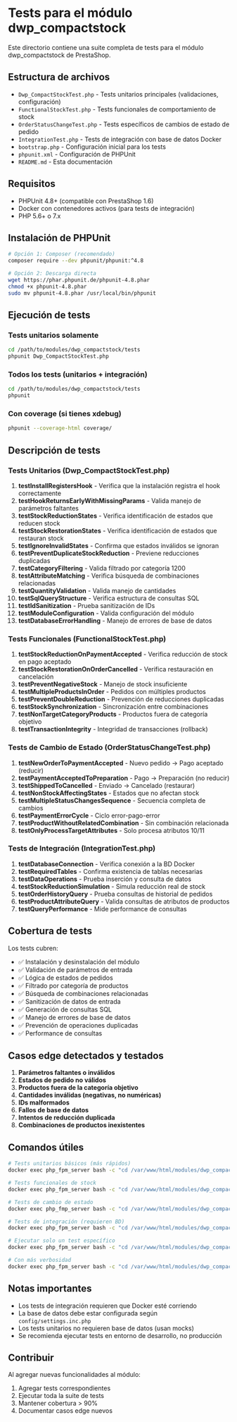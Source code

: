 # Tests para el módulo dwp_compactstock

Este directorio contiene una suite completa de tests para el módulo dwp_compactstock de PrestaShop.

## Estructura de archivos

- `Dwp_CompactStockTest.php` - Tests unitarios principales (validaciones, configuración)
- `FunctionalStockTest.php` - Tests funcionales de comportamiento de stock
- `OrderStatusChangeTest.php` - Tests específicos de cambios de estado de pedido
- `IntegrationTest.php` - Tests de integración con base de datos Docker
- `bootstrap.php` - Configuración inicial para los tests
- `phpunit.xml` - Configuración de PHPUnit
- `README.md` - Esta documentación

## Requisitos

- PHPUnit 4.8+ (compatible con PrestaShop 1.6)
- Docker con contenedores activos (para tests de integración)
- PHP 5.6+ o 7.x

## Instalación de PHPUnit

```bash
# Opción 1: Composer (recomendado)
composer require --dev phpunit/phpunit:^4.8

# Opción 2: Descarga directa
wget https://phar.phpunit.de/phpunit-4.8.phar
chmod +x phpunit-4.8.phar
sudo mv phpunit-4.8.phar /usr/local/bin/phpunit
```

## Ejecución de tests

### Tests unitarios solamente
```bash
cd /path/to/modules/dwp_compactstock/tests
phpunit Dwp_CompactStockTest.php
```

### Todos los tests (unitarios + integración)
```bash
cd /path/to/modules/dwp_compactstock/tests
phpunit
```

### Con coverage (si tienes xdebug)
```bash
phpunit --coverage-html coverage/
```

## Descripción de tests

### Tests Unitarios (Dwp_CompactStockTest.php)

1. **testInstallRegistersHook** - Verifica que la instalación registra el hook correctamente
2. **testHookReturnsEarlyWithMissingParams** - Valida manejo de parámetros faltantes
3. **testStockReductionStates** - Verifica identificación de estados que reducen stock
4. **testStockRestorationStates** - Verifica identificación de estados que restauran stock
5. **testIgnoreInvalidStates** - Confirma que estados inválidos se ignoran
6. **testPreventDuplicateStockReduction** - Previene reducciones duplicadas
7. **testCategoryFiltering** - Valida filtrado por categoría 1200
8. **testAttributeMatching** - Verifica búsqueda de combinaciones relacionadas
9. **testQuantityValidation** - Valida manejo de cantidades
10. **testSqlQueryStructure** - Verifica estructura de consultas SQL
11. **testIdSanitization** - Prueba sanitización de IDs
12. **testModuleConfiguration** - Valida configuración del módulo
13. **testDatabaseErrorHandling** - Manejo de errores de base de datos

### Tests Funcionales (FunctionalStockTest.php)

1. **testStockReductionOnPaymentAccepted** - Verifica reducción de stock en pago aceptado
2. **testStockRestorationOnOrderCancelled** - Verifica restauración en cancelación
3. **testPreventNegativeStock** - Manejo de stock insuficiente
4. **testMultipleProductsInOrder** - Pedidos con múltiples productos
5. **testPreventDoubleReduction** - Prevención de reducciones duplicadas
6. **testStockSynchronization** - Sincronización entre combinaciones
7. **testNonTargetCategoryProducts** - Productos fuera de categoría objetivo
8. **testTransactionIntegrity** - Integridad de transacciones (rollback)

### Tests de Cambio de Estado (OrderStatusChangeTest.php)

1. **testNewOrderToPaymentAccepted** - Nuevo pedido → Pago aceptado (reducir)
2. **testPaymentAcceptedToPreparation** - Pago → Preparación (no reducir)
3. **testShippedToCancelled** - Enviado → Cancelado (restaurar)
4. **testNonStockAffectingStates** - Estados que no afectan stock
5. **testMultipleStatusChangesSequence** - Secuencia completa de cambios
6. **testPaymentErrorCycle** - Ciclo error-pago-error
7. **testProductWithoutRelatedCombination** - Sin combinación relacionada
8. **testOnlyProcessTargetAttributes** - Solo procesa atributos 10/11

### Tests de Integración (IntegrationTest.php)

1. **testDatabaseConnection** - Verifica conexión a la BD Docker
2. **testRequiredTables** - Confirma existencia de tablas necesarias
3. **testDataOperations** - Prueba inserción y consulta de datos
4. **testStockReductionSimulation** - Simula reducción real de stock
5. **testOrderHistoryQuery** - Prueba consultas de historial de pedidos
6. **testProductAttributeQuery** - Valida consultas de atributos de productos
7. **testQueryPerformance** - Mide performance de consultas

## Cobertura de tests

Los tests cubren:

- ✅ Instalación y desinstalación del módulo
- ✅ Validación de parámetros de entrada
- ✅ Lógica de estados de pedidos
- ✅ Filtrado por categoría de productos
- ✅ Búsqueda de combinaciones relacionadas
- ✅ Sanitización de datos de entrada
- ✅ Generación de consultas SQL
- ✅ Manejo de errores de base de datos
- ✅ Prevención de operaciones duplicadas
- ✅ Performance de consultas

## Casos edge detectados y testados

1. **Parámetros faltantes o inválidos**
2. **Estados de pedido no válidos**
3. **Productos fuera de la categoría objetivo**
4. **Cantidades inválidas (negativas, no numéricas)**
5. **IDs malformados**
6. **Fallos de base de datos**
7. **Intentos de reducción duplicada**
8. **Combinaciones de productos inexistentes**

## Comandos útiles

```bash
# Tests unitarios básicos (más rápidos)
docker exec php_fpm_server bash -c "cd /var/www/html/modules/dwp_compactstock/tests && php phpunit.phar --filter 'testInstall|testUninstall|testModuleConfiguration|testSqlQueryStructure|testQuantityValidation' Dwp_CompactStockTest.php"

# Tests funcionales de stock
docker exec php_fpm_server bash -c "cd /var/www/html/modules/dwp_compactstock/tests && php phpunit.phar FunctionalStockTest.php"

# Tests de cambio de estado
docker exec php_fmp_server bash -c "cd /var/www/html/modules/dwp_compactstock/tests && php phpunit.phar OrderStatusChangeTest.php"

# Tests de integración (requieren BD)
docker exec php_fpm_server bash -c "cd /var/www/html/modules/dwp_compactstock/tests && php phpunit.phar IntegrationTest.php"

# Ejecutar solo un test específico
docker exec php_fpm_server bash -c "cd /var/www/html/modules/dwp_compactstock/tests && php phpunit.phar --filter testStockReductionOnPaymentAccepted FunctionalStockTest.php"

# Con más verbosidad
docker exec php_fpm_server bash -c "cd /var/www/html/modules/dwp_compactstock/tests && php phpunit.phar --verbose FunctionalStockTest.php"
```

## Notas importantes

- Los tests de integración requieren que Docker esté corriendo
- La base de datos debe estar configurada según `config/settings.inc.php`
- Los tests unitarios no requieren base de datos (usan mocks)
- Se recomienda ejecutar tests en entorno de desarrollo, no producción

## Contribuir

Al agregar nuevas funcionalidades al módulo:

1. Agregar tests correspondientes
2. Ejecutar toda la suite de tests
3. Mantener cobertura > 90%
4. Documentar casos edge nuevos